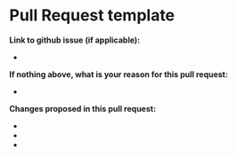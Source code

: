 # Pull Request template

**Link to github issue (if applicable):**

*

**If nothing above, what is your reason for this pull request:**

*

**Changes proposed in this pull request:**

*
*
*
